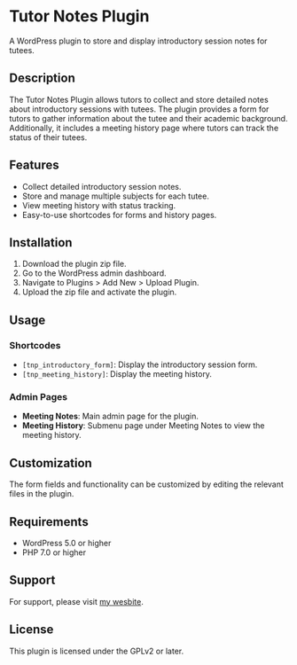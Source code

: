 # Tutor Notes Plugin

A WordPress plugin to store and display introductory session notes for tutees.

## Description

The Tutor Notes Plugin allows tutors to collect and store detailed notes about introductory sessions with tutees. The plugin provides a form for tutors to gather information about the tutee and their academic background. Additionally, it includes a meeting history page where tutors can track the status of their tutees.

## Features

- Collect detailed introductory session notes.
- Store and manage multiple subjects for each tutee.
- View meeting history with status tracking.
- Easy-to-use shortcodes for forms and history pages.

## Installation

1. Download the plugin zip file.
2. Go to the WordPress admin dashboard.
3. Navigate to Plugins > Add New > Upload Plugin.
4. Upload the zip file and activate the plugin.

## Usage

### Shortcodes

- `[tnp_introductory_form]`: Display the introductory session form.
- `[tnp_meeting_history]`: Display the meeting history.

### Admin Pages

- **Meeting Notes**: Main admin page for the plugin.
- **Meeting History**: Submenu page under Meeting Notes to view the meeting history.

## Customization

The form fields and functionality can be customized by editing the relevant files in the plugin.

## Requirements

- WordPress 5.0 or higher
- PHP 7.0 or higher

## Support

For support, please visit [my wesbite](http://www.liamjordan.co.uk).

## License

This plugin is licensed under the GPLv2 or later.
